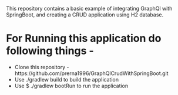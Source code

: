 This repository contains a basic example of integrating GraphQl with SpringBoot, and creating a CRUD application using H2 database.

<h1> For Running this application do following things - </h1>
<ul><li>Clone this repository - https://github.com/prerna1996/GraphQlCrudWithSpringBoot.git </li>
<li> Use  ./gradlew build  to build the application </li>
<li> Use $ ./gradlew bootRun to run the application </li></ul>

